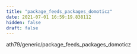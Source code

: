 ```yaml
---
title: "package_feeds_packages_domoticz"
date: 2021-07-01 16:59:19.838112
hidden: false
draft: false
---
```


ath79/generic/package_feeds_packages_domoticz

